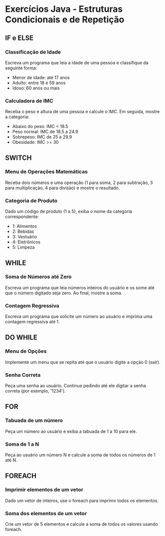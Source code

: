 # Exercícios Java - Estruturas Condicionais e de Repetição

## IF e ELSE

### Classificação de Idade
Escreva um programa que leia a idade de uma pessoa e classifique da seguinte forma:
- Menor de idade: até 17 anos
- Adulto: entre 18 e 59 anos
- Idoso: 60 anos ou mais

### Calculadora de IMC
Receba o peso e altura de uma pessoa e calcule o IMC. Em seguida, mostre a categoria:
- Abaixo do peso: IMC < 18.5
- Peso normal: IMC de 18.5 a 24.9
- Sobrepeso: IMC de 25 a 29.9
- Obesidade: IMC >= 30

## SWITCH

### Menu de Operações Matemáticas
Receba dois números e uma operação (1 para soma, 2 para subtração, 3 para multiplicação, 4 para divisão) e mostre o resultado.

### Categoria de Produto
Dado um código de produto (1 a 5), exiba o nome da categoria correspondente:
- 1: Alimentos
- 2: Bebidas
- 3: Vestuário
- 4: Eletrônicos
- 5: Limpeza

## WHILE

### Soma de Números até Zero
Escreva um programa que leia números inteiros do usuário e os some até que o número digitado seja zero. Ao final, mostre a soma.

### Contagem Regressiva
Escreva um programa que solicite um número ao usuário e imprima uma contagem regressiva até 1.

## DO WHILE

### Menu de Opções
Implemente um menu que se repita até que o usuário digite a opção 0 (sair).

### Senha Correta
Peça uma senha ao usuário. Continue pedindo até ele digitar a senha correta (por exemplo, '1234').

## FOR

### Tabuada de um número
Peça um número ao usuário e exiba a tabuada de 1 a 10 para ele.

### Soma de 1 a N
Peça ao usuário um número N e calcule a soma de todos os números de 1 até N.

## FOREACH

### Imprimir elementos de um vetor
Dado um vetor de inteiros, use o foreach para imprimir todos os elementos.

### Soma dos elementos de um vetor
Crie um vetor de 5 elementos e calcule a soma de todos os valores usando foreach.

